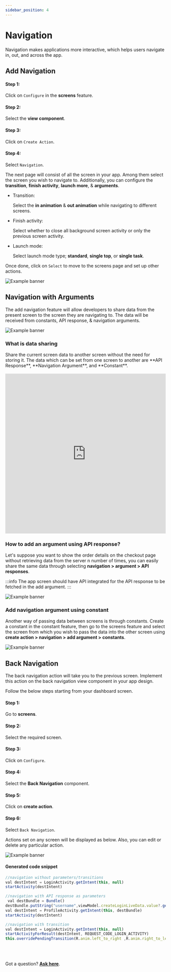 ```yaml
---
sidebar_position: 4
---
```


# Navigation

Navigation makes applications more interactive, which helps users navigate in, out, and across the app.

## **Add Navigation**

#### **Step 1:**
Click on `Configure` in the **screens** feature.

#### **Step 2:**
Select the **view component**.

#### **Step 3:**
Click on `Create Action`.

#### **Step 4:**
Select `Navigation`.

The next page will consist of all the screen in your app. Among them select the screen you wish to navigate to. Additionally, you can configure the **transition**, **finish activity**, **launch more**, & **arguments**.

- <e className="hightlight">Transition</e>:

    Select the **in animation** & **out animation** while navigating to different screens.

- <e className="hightlight">Finish activity</e>:

    Select whether to close all background screen activity or only the previous screen activity.

- <e className="hightlight">Launch mode</e>:

    Select launch mode type; **standard**, **single top**, or **single task**.

Once done, click on `Select` to move to the screens page and set up other actions.

![Example banner](./images/navigation.gif)

## **Navigation with Arguments**

The add navigation feature will allow developers to share data from the present screen to the screen they are navigating to. The data will be received from constants, API response, & navigation arguments.

![Example banner](./images/navi-argu.png)

<h3>What is data sharing</h3>
Share the current screen data to another screen without the need for storing it. The data which can be set from one screen to another are **API Response**, **Navigation Argument**, and **Constant**.

<br/>
<br/>

<iframe width="100%" height="500" src="https://www.youtube.com/embed/FJlOf5F_kCw" title="Data sharing in DhiWise | Navigation argument" frameborder="0" allow="accelerometer; autoplay; clipboard-write; encrypted-media; gyroscope; picture-in-picture" allowfullscreen></iframe>

### How to add an argument using API response?
Let's suppose you want to show the order details on the checkout page without retrieving data from the server n number of times, you can easily share the same data through selecting **navigation > argument > API responses**.

:::info
The app screen should have API integrated for the API response to be fetched in the add argument.
:::

![Example banner](./images/navi-api-response.png)

### Add navigation argument using constant

Another way of passing data between screens is through constants. Create a constant in the constant feature, then go to the screens feature and select the screen from which you wish to pass the data into the other screen using **create action > navigation > add argument > constants**.

![Example banner](./images/constant.png)


## **Back Navigation**

The back navigation action will take you to the previous screen. Implement this action on the back navigation view component in your app design.

Follow the below steps starting from your dashboard screen.

#### **Step 1:**
Go to **screens**.

#### **Step 2:**
Select the required screen.

#### **Step 3:**
Click on `Configure`.

#### **Step 4:**
Select the **Back Navigation** component.

#### **Step 5:**
Click on **create action**.

#### **Step 6:**
Select `Back Navigation`.

Actions set on any screen will be displayed as below. Also, you can edit or delete any particular action.

![Example banner](./images/Back-navigation.gif)

#### Generated code snippet

```js title="navigation.kt"
//navigation without parameters/transitions
val destIntent = LoginActivity.getIntent(this, null)
startActivity(destIntent)

//navigation with API response as parameters
 val destBundle = Bundle()
destBundle.putString("username",viewModel.createLoginLiveData.value?.getSuccessResponse()?.data?.username)
val destIntent = ProfileActivity.getIntent(this, destBundle)
startActivity(destIntent)

//navigation with transition
val destIntent = LoginActivity.getIntent(this, null)
startActivityForResult(destIntent, REQUEST_CODE_LOGIN_ACTIVITY)
this.overridePendingTransition(R.anim.left_to_right ,R.anim.right_to_left )
```


<br/>
<br/>

Got a question? [**Ask here**](https://discord.com/invite/rFMnCG5MZ7).